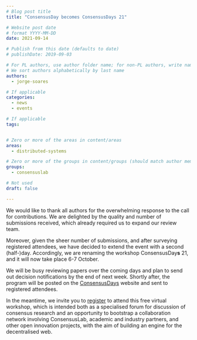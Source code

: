 ```yaml
---
# Blog post title
title: "ConsensusDay becomes ConsensusDays 21"

# Website post date
# format YYYY-MM-DD
date: 2021-09-14

# Publish from this date (defaults to date)
# publishDate: 2019-09-03

# For PL authors, use author folder name; for non-PL authors, write name as in paper within ""
# We sort authors alphabetically by last name
authors:
  - jorge-soares

# If applicable
categories:
  - news
  - events

# If applicable
tags:


# Zero or more of the areas in content/areas
areas:
  - distributed-systems

# Zero or more of the groups in content/groups (should match author membership)
groups:
  - consensuslab

# Not used
draft: false

---
```


We would like to thank all authors for the overwhelming response to the call for contributions. We are delighted by the quality and number of submissions received, which already required us to expand our review team.

Moreover, given the sheer number of submissions, and after surveying registered attendees, we have decided to extend the event with a second (half-)day. Accordingly, we are renaming the workshop ConsensusDay<b>s</b> 21, and it will now take place 6-7 October.

We will be busy reviewing papers over the coming days and plan to send out decision notifications by the end of next week. Shortly after, the program will be posted on the [ConsensusDays](/sites/consensusday21/) website and sent to registered attendees.

In the meantime, we invite you to [register](https://docs.google.com/forms/d/e/1FAIpQLSeySa1MHdLmB_VgJPrD0EIaJuCpK2fL6JVC_EBzNEV_KVZrcA/viewform) to attend this free virtual workshop, which is intended both as a specialised forum for discussion of consensus research and an opportunity to bootstrap a collaboration network involving ConsensusLab, academic and industry partners, and other open innovation projects, with the aim of building an engine for the decentralised web.
